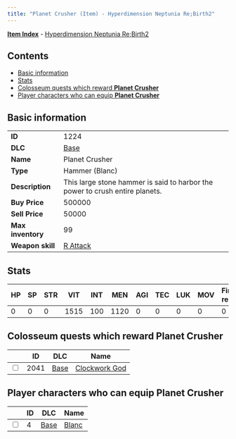 ```yaml
---
title: "Planet Crusher (Item) - Hyperdimension Neptunia Re;Birth2"
---
```


[**Item Index**](/neptunia/rb2/item/index.html) - [Hyperdimension Neptunia Re;Birth2](/neptunia/rb2)

## Contents

- [Basic information](#basic-information)
- [Stats](#stats)
- [Colosseum quests which reward **Planet Crusher**](#colosseum-quests-which-reward-planet-crusher)
- [Player characters who can equip **Planet Crusher**](#player-characters-who-can-equip-planet-crusher)

## Basic information

|   |   |
| -- | -- |
| **ID** | 1224 |
| **DLC** | [Base](/neptunia/rb2/dlc/0-base.html) |
| **Name** | Planet Crusher |
| **Type** | Hammer (Blanc) |
| **Description** | This large stone hammer is said to harbor the power to crush entire planets. |
| **Buy Price** | 500000 |
| **Sell Price** | 50000 |
| **Max inventory** | 99 |
| **Weapon skill** | [R Attack](/neptunia/rb2/skill/0-1403-r-attack.html) |

## Stats

| HP | SP | STR | VIT | INT | MEN | AGI | TEC | LUK | MOV | Fire res. | Ice res. | Wind res. | Lightning res. |
| -- | -- | --- | --- | --- | --- | --- | --- | --- | --- | --------- | -------- | --------- | -------------- |
| 0 | 0 | 0 | 1515 | 100 | 1120 | 0 | 0 | 0 | 0 | 0 | 0 | 0 | 0 |

## Colosseum quests which reward **Planet Crusher**

|    | ID | DLC | Name |
| -- | -- | --- | ---- |
| <input type="checkbox" id="rb2-colosseum-0-2041" class="trackbox" /> | 2041 | [Base](/neptunia/rb2/dlc/0-base.html) | [Clockwork God](/neptunia/rb2/colosseum/0-2041-clockwork-god.html) |

## Player characters who can equip **Planet Crusher**

|    | ID | DLC | Name |
| -- | -- | --- | ---- |
| <input type="checkbox" id="rb2-player-0-4" class="trackbox" /> | 4 | [Base](/neptunia/rb2/dlc/0-base.html) | [Blanc](/neptunia/rb2/player/0-4-blanc.html) |